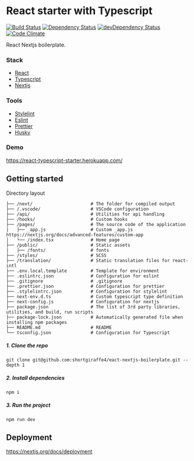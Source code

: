 # React starter with Typescript

[![Build Status](https://travis-ci.org/shortgiraffe4/react-nextjs-boilerplate.svg?branch=master)](https://travis-ci.org/shortgiraffe4/react-nextjs-boilerplate)
[![Dependency Status](https://david-dm.org/shortgiraffe4/react-nextjs-boilerplate.svg)](https://david-dm.org/shortgiraffe4/react-nextjs-boilerplate)
[![devDependency Status](https://david-dm.org/shortgiraffe4/react-nextjs-boilerplate/dev-status.svg)](https://david-dm.org/shortgiraffe4/react-nextjs-boilerplate#info=devDependencies)
[![Code Climate](https://codeclimate.com/github/shortgiraffe4/react-nextjs-boilerplate.svg)](https://codeclimate.com/github/shortgiraffe4/react-nextjs-boilerplate)

React Nextjs boilerplate.

### Stack

- [React](https://reactjs.org/)
- [Typescript](https://www.typescriptlang.org/)
- [Nextjs](https://nextjs.org//)

### Tools

- [Stylelint](https://stylelint.io/)
- [Eslint](https://eslint.org/)
- [Prettier](https://prettier.io/)
- [Husky](https://github.com/typicode/husky)

### Demo

https://react-typescript-starter.herokuapp.com/

## Getting started

Directory layout

```
├── /next/                      # The folder for compiled output
├── /.vscode/                   # VSCode configuration
├── /api/                       # Utilities for api handling
├── /hooks/                     # Custom hooks
├── /pages/                     # The source code of the application
|   ├── _app.js                 # Custom _app.js https://nextjs.org/docs/advanced-features/custom-app
│   └── /index.tsx              # Home page
├── /public/                    # Static assets
|   ├── /fonts/                 # fonts
├── /styles/                    # SCSS
├── /translation/               # Static translation files for react-intl
├── .env.local.template         # Template for environment
├── .eslintrc.json              # Configuration for eslint
├── .gitignore                  # .gitignore
├── .prettier.json              # Configuration for prettier
├── .stylelintrc.json           # Configuration for stylelint
├── next-env.d.ts               # Custom typescript type definition
├── next-config.js              # Configuration for nextjs
├── package.json                # The list of 3rd party libraries, utilities, and build, run scripts
├── package-lock.json           # Automatically generated file when installing npm packages
├── README.md                   # README
└── tsconfig.json               # Configuration for Typescript
```

##### 1. Clone the repo

`git clone git@github.com:shortgiraffe4/eact-nextjs-boilerplate.git --depth 1`

##### 2. Install dependencies

`npm i`

##### 3. Run the project

`npm run dev`

## Deployment

https://nextjs.org/docs/deployment
